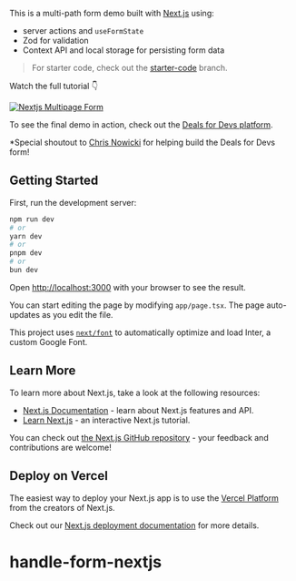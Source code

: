 This is a multi-path form demo built with [Next.js](https://nextjs.org/) using:

- server actions and `useFormState`
- Zod for validation
- Context API and local storage for persisting form data

> For starter code, check out the [starter-code](https://github.com/jamesqquick/nextjs-multi-page-form-nextjs/tree/starter-code) branch.

Watch the full tutorial 👇

[![Nextjs Multipage Form](https://github.com/user-attachments/assets/b3a6ba1d-a7a2-4078-a015-bea685d85078)](https://youtu.be/wY8cRJJU6RQ)

To see the final demo in action, check out the [Deals for Devs platform](https://www.dealsfordevs.com/).

\*Special shoutout to [Chris Nowicki](https://x.com/iamwix) for helping build the Deals for Devs form!

## Getting Started

First, run the development server:

```bash
npm run dev
# or
yarn dev
# or
pnpm dev
# or
bun dev
```

Open [http://localhost:3000](http://localhost:3000) with your browser to see the result.

You can start editing the page by modifying `app/page.tsx`. The page auto-updates as you edit the file.

This project uses [`next/font`](https://nextjs.org/docs/basic-features/font-optimization) to automatically optimize and load Inter, a custom Google Font.

## Learn More

To learn more about Next.js, take a look at the following resources:

- [Next.js Documentation](https://nextjs.org/docs) - learn about Next.js features and API.
- [Learn Next.js](https://nextjs.org/learn) - an interactive Next.js tutorial.

You can check out [the Next.js GitHub repository](https://github.com/vercel/next.js/) - your feedback and contributions are welcome!

## Deploy on Vercel

The easiest way to deploy your Next.js app is to use the [Vercel Platform](https://vercel.com/new?utm_medium=default-template&filter=next.js&utm_source=create-next-app&utm_campaign=create-next-app-readme) from the creators of Next.js.

Check out our [Next.js deployment documentation](https://nextjs.org/docs/deployment) for more details.
# handle-form-nextjs
